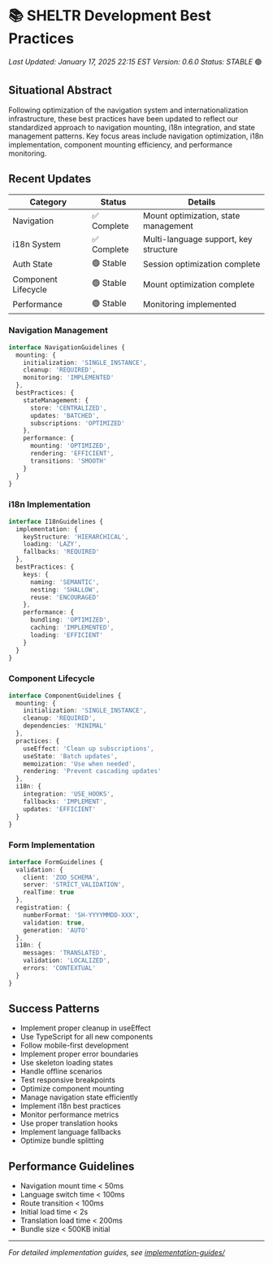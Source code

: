 # 📚 SHELTR Development Best Practices
*Last Updated: January 17, 2025 22:15 EST*
*Version: 0.6.0*
*Status: STABLE* 🟢

## Situational Abstract
Following optimization of the navigation system and internationalization infrastructure, these best practices have been updated to reflect our standardized approach to navigation mounting, i18n integration, and state management patterns. Key focus areas include navigation optimization, i18n implementation, component mounting efficiency, and performance monitoring.

## Recent Updates
| Category | Status | Details |
|----------|---------|---------|
| Navigation | ✅ Complete | Mount optimization, state management |
| i18n System | ✅ Complete | Multi-language support, key structure |
| Auth State | 🟢 Stable | Session optimization complete |
| Component Lifecycle | 🟢 Stable | Mount optimization complete |
| Performance | 🟢 Stable | Monitoring implemented |

### Navigation Management
```typescript
interface NavigationGuidelines {
  mounting: {
    initialization: 'SINGLE_INSTANCE',
    cleanup: 'REQUIRED',
    monitoring: 'IMPLEMENTED'
  },
  bestPractices: {
    stateManagement: {
      store: 'CENTRALIZED',
      updates: 'BATCHED',
      subscriptions: 'OPTIMIZED'
    },
    performance: {
      mounting: 'OPTIMIZED',
      rendering: 'EFFICIENT',
      transitions: 'SMOOTH'
    }
  }
}
```

### i18n Implementation
```typescript
interface I18nGuidelines {
  implementation: {
    keyStructure: 'HIERARCHICAL',
    loading: 'LAZY',
    fallbacks: 'REQUIRED'
  },
  bestPractices: {
    keys: {
      naming: 'SEMANTIC',
      nesting: 'SHALLOW',
      reuse: 'ENCOURAGED'
    },
    performance: {
      bundling: 'OPTIMIZED',
      caching: 'IMPLEMENTED',
      loading: 'EFFICIENT'
    }
  }
}
```

### Component Lifecycle
```typescript
interface ComponentGuidelines {
  mounting: {
    initialization: 'SINGLE_INSTANCE',
    cleanup: 'REQUIRED',
    dependencies: 'MINIMAL'
  },
  practices: {
    useEffect: 'Clean up subscriptions',
    useState: 'Batch updates',
    memoization: 'Use when needed',
    rendering: 'Prevent cascading updates'
  },
  i18n: {
    integration: 'USE_HOOKS',
    fallbacks: 'IMPLEMENT',
    updates: 'EFFICIENT'
  }
}
```

### Form Implementation
```typescript
interface FormGuidelines {
  validation: {
    client: 'ZOD_SCHEMA',
    server: 'STRICT_VALIDATION',
    realTime: true
  },
  registration: {
    numberFormat: 'SH-YYYYMMDD-XXX',
    validation: true,
    generation: 'AUTO'
  },
  i18n: {
    messages: 'TRANSLATED',
    validation: 'LOCALIZED',
    errors: 'CONTEXTUAL'
  }
}
```

## Success Patterns
- Implement proper cleanup in useEffect
- Use TypeScript for all new components
- Follow mobile-first development
- Implement proper error boundaries
- Use skeleton loading states
- Handle offline scenarios
- Test responsive breakpoints
- Optimize component mounting
- Manage navigation state efficiently
- Implement i18n best practices
- Monitor performance metrics
- Use proper translation hooks
- Implement language fallbacks
- Optimize bundle splitting

## Performance Guidelines
- Navigation mount time < 50ms
- Language switch time < 100ms
- Route transition < 100ms
- Initial load time < 2s
- Translation load time < 200ms
- Bundle size < 500KB initial

---
*For detailed implementation guides, see [implementation-guides/](../implementation-guides/)*